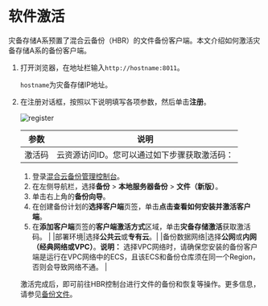 # 软件激活

灾备存储A系预置了混合云备份（HBR）的文件备份客户端。本文介绍如何激活灾备存储A系的备份客户端。

1.  打开浏览器，在地址栏输入`http://hostname:8011`。

    `hostname`为灾备存储IP地址。

2.  在注册对话框，按照以下说明填写各项参数，然后单击**注册**。

    ![register](https://static-aliyun-doc.oss-cn-hangzhou.aliyuncs.com/assets/img/zh-CN/5448393061/p177311.jpg)

    |参数|说明|
    |--|--|
    |激活码|云资源访问ID。您可以通过如下步骤获取激活码：

    1.  登录[混合云备份管理控制台](https://hbr.console.aliyun.com)。
    2.  在左侧导航栏，选择**备份** \> **本地服务器备份** \> **文件（新版）**。
    3.  单击右上角的**备份向导**。
    4.  在创建备份计划的**选择客户端**页签，单击**点击查看如何安装并激活客户端**。
    5.  在**添加客户端**页签的**客户端激活方式**区域，单击**灾备存储激活**获取激活码。 |
    |部署环境|选择**公共云**或**专有云**。|
    |备份数据网络|选择**公网**或**内网（经典网络或VPC）**。**说明：** 选择VPC网络时，请确保您安装的备份客户端是运行在VPC网络中的ECS，且该ECS和备份仓库须在同一个Region，否则会导致网络不通。 |

    激活完成后，即可前往HBR控制台进行文件的备份和恢复等操作。更多信息，请参见[备份文件](/cn.zh-CN/本地备份教程/文件备份（新版）/备份文件.md)。


